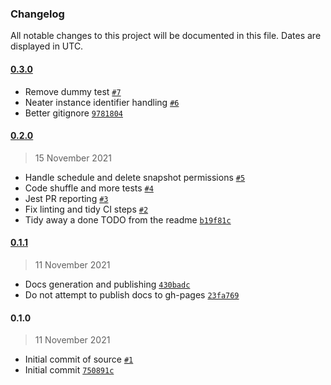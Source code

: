 ### Changelog

All notable changes to this project will be documented in this file. Dates are displayed in UTC.

#### [0.3.0](https://github.com/isotoma/aurora-snapshot-copier-cdk/compare/0.2.0...0.3.0)

- Remove dummy test [`#7`](https://github.com/isotoma/aurora-snapshot-copier-cdk/pull/7)
- Neater instance identifier handling [`#6`](https://github.com/isotoma/aurora-snapshot-copier-cdk/pull/6)
- Better gitignore [`9781804`](https://github.com/isotoma/aurora-snapshot-copier-cdk/commit/9781804633aa18fb356a8cc758c14221533af170)

#### [0.2.0](https://github.com/isotoma/aurora-snapshot-copier-cdk/compare/0.1.1...0.2.0)

> 15 November 2021

- Handle schedule and delete snapshot permissions [`#5`](https://github.com/isotoma/aurora-snapshot-copier-cdk/pull/5)
- Code shuffle and more tests [`#4`](https://github.com/isotoma/aurora-snapshot-copier-cdk/pull/4)
- Jest PR reporting [`#3`](https://github.com/isotoma/aurora-snapshot-copier-cdk/pull/3)
- Fix linting and tidy CI steps [`#2`](https://github.com/isotoma/aurora-snapshot-copier-cdk/pull/2)
- Tidy away a done TODO from the readme [`b19f81c`](https://github.com/isotoma/aurora-snapshot-copier-cdk/commit/b19f81c56e8f419b854ba32123818505ad65338a)

#### [0.1.1](https://github.com/isotoma/aurora-snapshot-copier-cdk/compare/0.1.0...0.1.1)

> 11 November 2021

- Docs generation and publishing [`430badc`](https://github.com/isotoma/aurora-snapshot-copier-cdk/commit/430badcc995d42444c924d2ed4d107670792f3dd)
- Do not attempt to publish docs to gh-pages [`23fa769`](https://github.com/isotoma/aurora-snapshot-copier-cdk/commit/23fa769c8c29c69703c8614f205e7f9de91da6a5)

#### 0.1.0

> 11 November 2021

- Initial commit of source [`#1`](https://github.com/isotoma/aurora-snapshot-copier-cdk/pull/1)
- Initial commit [`750891c`](https://github.com/isotoma/aurora-snapshot-copier-cdk/commit/750891cf04050dd5e9d83dbfc6fe9f7f45507213)
